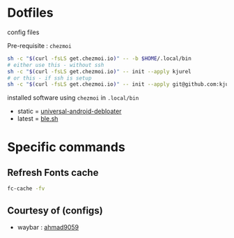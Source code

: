 # Dotfiles

config files

Pre-requisite : `chezmoi`

```bash
sh -c "$(curl -fsLS get.chezmoi.io)" -- -b $HOME/.local/bin
# either use this - without ssh
sh -c "$(curl -fsLS get.chezmoi.io)" -- init --apply kjurel
# or this - if ssh is setup
sh -c "$(curl -fsLS get.chezmoi.io)" -- init --apply git@github.com:kjurel/dotfiles.git
```

installed software using `chezmoi` in `.local/bin`

- static = [universal-android-debloater](https://github.com/0x192/universal-android-debloater)
- latest = [ble.sh](https://github.com/akinomyoga/ble.sh)

# Specific commands

## Refresh Fonts cache

```sh
fc-cache -fv
```

## Courtesy of (configs)

- waybar : [ahmad9059](https://github.com/ahmad9059/dotfiles/tree/main/.config/waybar)
